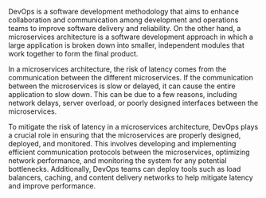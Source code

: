 DevOps is a software development methodology that aims to enhance collaboration and communication among development and operations teams to improve software delivery and reliability. On the other hand, a microservices architecture is a software development approach in which a large application is broken down into smaller, independent modules that work together to form the final product.

In a microservices architecture, the risk of latency comes from the communication between the different microservices. If the communication between the microservices is slow or delayed, it can cause the entire application to slow down. This can be due to a few reasons, including network delays, server overload, or poorly designed interfaces between the microservices.

To mitigate the risk of latency in a microservices architecture, DevOps plays a crucial role in ensuring that the microservices are properly designed, deployed, and monitored. This involves developing and implementing efficient communication protocols between the microservices, optimizing network performance, and monitoring the system for any potential bottlenecks. Additionally, DevOps teams can deploy tools such as load balancers, caching, and content delivery networks to help mitigate latency and improve performance.
